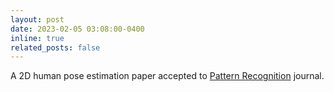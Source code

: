 ```yaml
---
layout: post
date: 2023-02-05 03:08:00-0400
inline: true
related_posts: false
---
```


A 2D human pose estimation paper accepted to [Pattern Recognition](https://www.sciencedirect.com/science/article/abs/pii/S0031320323001048) journal.
